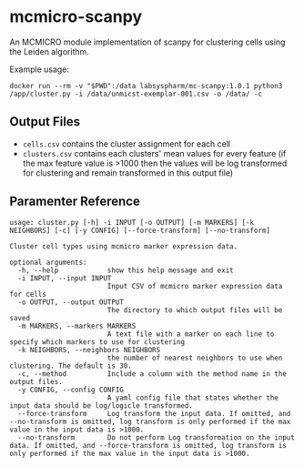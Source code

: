 # mcmicro-scanpy
An MCMICRO module implementation of scanpy for clustering cells using the Leiden algorithm.

Example usage:
```
docker run --rm -v "$PWD":/data labsyspharm/mc-scanpy:1.0.1 python3 /app/cluster.py -i /data/unmicst-exemplar-001.csv -o /data/ -c
```

## Output Files
- `cells.csv` contains the cluster assignment for each cell
- `clusters.csv` contains each clusters' mean values for every feature 
(if the max feature value is >1000 then the values will be log transformed for clustering and remain transformed in this output file)

## Paramenter Reference
```
usage: cluster.py [-h] -i INPUT [-o OUTPUT] [-m MARKERS] [-k NEIGHBORS] [-c] [-y CONFIG] [--force-transform] [--no-transform]

Cluster cell types using mcmicro marker expression data.

optional arguments:
  -h, --help            show this help message and exit
  -i INPUT, --input INPUT
                        Input CSV of mcmicro marker expression data for cells
  -o OUTPUT, --output OUTPUT
                        The directory to which output files will be saved
  -m MARKERS, --markers MARKERS
                        A text file with a marker on each line to specify which markers to use for clustering
  -k NEIGHBORS, --neighbors NEIGHBORS
                        the number of nearest neighbors to use when clustering. The default is 30.
  -c, --method          Include a column with the method name in the output files.
  -y CONFIG, --config CONFIG
                        A yaml config file that states whether the input data should be log/logicle transformed.
  --force-transform     Log transform the input data. If omitted, and --no-transform is omitted, log transform is only performed if the max value in the input data is >1000.
  --no-transform        Do not perform Log transformation on the input data. If omitted, and --force-transform is omitted, log transform is only performed if the max value in the input data is >1000.
```
